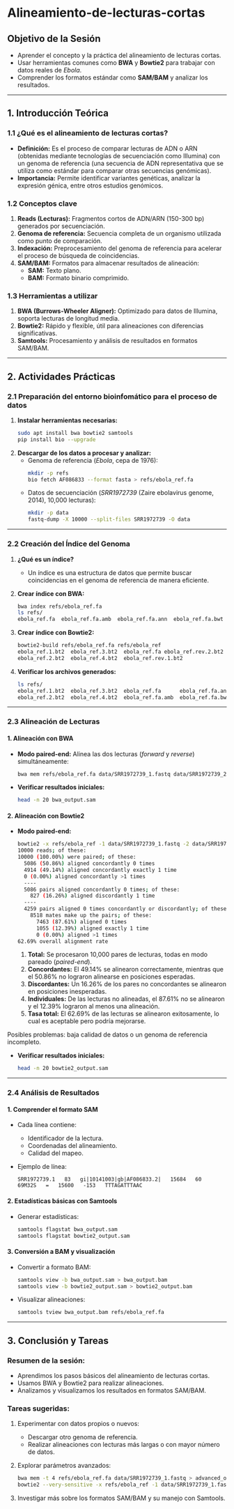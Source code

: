 # Alineamiento-de-lecturas-cortas

## **Objetivo de la Sesión**
- Aprender el concepto y la práctica del alineamiento de lecturas cortas.
- Usar herramientas comunes como **BWA** y **Bowtie2** para trabajar con datos reales de *Ebola*.
- Comprender los formatos estándar como **SAM/BAM** y analizar los resultados.
  
---

## **1. Introducción Teórica**

### **1.1 ¿Qué es el alineamiento de lecturas cortas?**
- **Definición:** Es el proceso de comparar lecturas de ADN o ARN (obtenidas mediante tecnologías de secuenciación como Illumina) con un genoma de referencia (una secuencia de ADN representativa que se utiliza como estándar para comparar otras secuencias genómicas).
- **Importancia:** Permite identificar variantes genéticas, analizar la expresión génica, entre otros estudios genómicos.

### **1.2 Conceptos clave**
1. **Reads (Lecturas):** Fragmentos cortos de ADN/ARN (150-300 bp) generados por secuenciación.
2. **Genoma de referencia:** Secuencia completa de un organismo utilizada como punto de comparación.
3. **Indexación:** Preprocesamiento del genoma de referencia para acelerar el proceso de búsqueda de coincidencias.
4. **SAM/BAM:** Formatos para almacenar resultados de alineación:
   - **SAM:** Texto plano.
   - **BAM:** Formato binario comprimido.

### **1.3 Herramientas a utilizar**
1. **BWA (Burrows-Wheeler Aligner):** Optimizado para datos de Illumina, soporta lecturas de longitud media.
2. **Bowtie2:** Rápido y flexible, útil para alineaciones con diferencias significativas.
3. **Samtools:** Procesamiento y análisis de resultados en formatos SAM/BAM.

---

## **2. Actividades Prácticas**

### **2.1 Preparación del entorno bioinfomático para el proceso de datos**
1. **Instalar herramientas necesarias:**
   ```bash
   sudo apt install bwa bowtie2 samtools
   pip install bio --upgrade
   ```
2. **Descargar de los datos a procesar y analizar:**
   - Genoma de referencia (*Ebola*, cepa de 1976):
     ```bash
     mkdir -p refs
     bio fetch AF086833 --format fasta > refs/ebola_ref.fa
     ```
   - Datos de secuenciación (*SRR1972739* (Zaire ebolavirus genome, 2014), 10,000 lecturas):
     ```bash
     mkdir -p data
     fastq-dump -X 10000 --split-files SRR1972739 -O data
     ```

---

### **2.2 Creación del Índice del Genoma**

1. **¿Qué es un índice?**
   - Un índice es una estructura de datos que permite buscar coincidencias en el genoma de referencia de manera eficiente.

2. **Crear índice con BWA:**

   ```bash
   bwa index refs/ebola_ref.fa
   ls refs/
   ebola_ref.fa  ebola_ref.fa.amb  ebola_ref.fa.ann  ebola_ref.fa.bwt  ebola_ref.fa.pac  ebola_ref.fa.sa
   ```
   
4. **Crear índice con Bowtie2:**

   ```bash
   bowtie2-build refs/ebola_ref.fa refs/ebola_ref
   ebola_ref.1.bt2  ebola_ref.3.bt2  ebola_ref.fa ebola_ref.rev.2.bt2
   ebola_ref.2.bt2  ebola_ref.4.bt2  ebola_ref.rev.1.bt2
   ```
   
5. **Verificar los archivos generados:**
   ```bash
   ls refs/
   ebola_ref.1.bt2  ebola_ref.3.bt2  ebola_ref.fa      ebola_ref.fa.ann  ebola_ref.fa.pac  ebola_ref.rev.1.bt2
   ebola_ref.2.bt2  ebola_ref.4.bt2  ebola_ref.fa.amb  ebola_ref.fa.bwt  ebola_ref.fa.sa   ebola_ref.rev.2.bt2
   ```

---

### **2.3 Alineación de Lecturas**
#### **1. Alineación con BWA**
- **Modo paired-end:** Alinea las dos lecturas (*forward* y *reverse*) simultáneamente:
  ```bash
  bwa mem refs/ebola_ref.fa data/SRR1972739_1.fastq data/SRR1972739_2.fastq > bwa_output.sam
  ```
- **Verificar resultados iniciales:**
  ```bash
  head -n 20 bwa_output.sam
  ```

#### **2. Alineación con Bowtie2**
- **Modo paired-end:**
  ```bash
  bowtie2 -x refs/ebola_ref -1 data/SRR1972739_1.fastq -2 data/SRR1972739_2.fastq -S bowtie2_output.sam
  10000 reads; of these:
  10000 (100.00%) were paired; of these:
    5086 (50.86%) aligned concordantly 0 times
    4914 (49.14%) aligned concordantly exactly 1 time
    0 (0.00%) aligned concordantly >1 times
    ----
    5086 pairs aligned concordantly 0 times; of these:
      827 (16.26%) aligned discordantly 1 time
    ----
    4259 pairs aligned 0 times concordantly or discordantly; of these:
      8518 mates make up the pairs; of these:
        7463 (87.61%) aligned 0 times
        1055 (12.39%) aligned exactly 1 time
        0 (0.00%) aligned >1 times
  62.69% overall alignment rate
  ```

  1. **Total:** Se procesaron 10,000 pares de lecturas, todas en modo pareado (*paired-end*).
  2. **Concordantes:** El 49.14% se alinearon correctamente, mientras que el 50.86% no lograron alinearse en posiciones esperadas.
  3. **Discordantes:** Un 16.26% de los pares no concordantes se alinearon en posiciones inesperadas.
  4. **Individuales:** De las lecturas no alineadas, el 87.61% no se alinearon y el 12.39% lograron al menos una alineación.
  5. **Tasa total:** El 62.69% de las lecturas se alinearon exitosamente, lo cual es aceptable pero podría mejorarse. 

Posibles problemas: baja calidad de datos o un genoma de referencia incompleto.
  
- **Verificar resultados iniciales:**
  ```bash
  head -n 20 bowtie2_output.sam
  ```

---

### **2.4 Análisis de Resultados**
#### **1. Comprender el formato SAM**
- Cada línea contiene:
  - Identificador de la lectura.
  - Coordenadas del alineamiento.
  - Calidad del mapeo.
    
- Ejemplo de línea:
  ```
  SRR1972739.1   83   gi|10141003|gb|AF086833.2|   15684   60   69M32S   =   15600   -153   TTTAGATTTAAC
  ```

#### **2. Estadísticas básicas con Samtools**
- Generar estadísticas:
  ```bash
  samtools flagstat bwa_output.sam
  samtools flagstat bowtie2_output.sam
  ```

#### **3. Conversión a BAM y visualización**
- Convertir a formato BAM:
  
  ```bash
  samtools view -b bwa_output.sam > bwa_output.bam
  samtools view -b bowtie2_output.sam > bowtie2_output.bam
  ```
- Visualizar alineaciones:
  ```bash
  samtools tview bwa_output.bam refs/ebola_ref.fa
  ```

---

## **3. Conclusión y Tareas**

### Resumen de la sesión:
- Aprendimos los pasos básicos del alineamiento de lecturas cortas.
- Usamos BWA y Bowtie2 para realizar alineaciones.
- Analizamos y visualizamos los resultados en formatos SAM/BAM.

### Tareas sugeridas:
1. Experimentar con datos propios o nuevos:
   - Descargar otro genoma de referencia.
   - Realizar alineaciones con lecturas más largas o con mayor número de datos.
     
2. Explorar parámetros avanzados:
   ```bash
   bwa mem -t 4 refs/ebola_ref.fa data/SRR1972739_1.fastq > advanced_output.sam
   bowtie2 --very-sensitive -x refs/ebola_ref -1 data/SRR1972739_1.fastq > advanced_output.sam
   ```
3. Investigar más sobre los formatos SAM/BAM y su manejo con Samtools.
